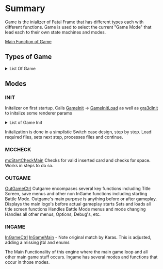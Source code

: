 # Summary
Game is the inializer of Fatal Frame that has different types each with different functions.
Game is used to select the current "Game Mode" that lead each to their own state machines and modes.

[Main Function of Game](https://decomp.me/scratch/I3p0e)

## Types of Game
<details>
<summary>List Of Game</summary>
```c
enum GAME_MODE {
	GAME_MODE_INIT = 0,
	GAME_MODE_MCCHECK = 1,
	GAME_MODE_OUTGAME = 2,
	GAME_MODE_INGAME = 3
};
```
</details>

## Modes

### INIT
Initalizer on first startup, Calls [GameInit](https://decomp.me/scratch/1bB4V) -> [GameInitLoad](https://decomp.me/scratch/Q5V7S) as well as [gra3dInit](https://decomp.me/scratch/NOvdS) to initalize some renderer params

<details>
<summary> List of Game Init</summary>
```c
enum {
	GAME_INIT_LOAD_START = 0,
	GAME_INIT_LOAD_MSG_DAT = 1,
	GAME_INIT_WAIT_MSG_DAT = 2,
	GAME_INIT_LOAD_FONT_TEX = 3,
	GAME_INIT_WAIT_FONT_TEX = 4,
	GAME_INIT_LOAD_SE_STAT = 5,
	GAME_INIT_WAIT_SE_STAT = 6,
	GAME_INIT_LOAD_END = 7
};
```
</details>

Initalization is done in a simplistic Switch case design, step by step.
Load required files, sets next step, processes files and continue.

### MCCHECK 
[mcStartCheckMain](https://decomp.me/scratch/jA7bV)
Checks for valid inserted card and checks for space.
Works in steps to do so.


### OUTGAME
[OutGameCtrl](https://decomp.me/scratch/fSeg3)
Outgame encompases several key functions including Title Screen, save menus and other non InGame functions including starting Battle Mode.
Outgame's main purpose is anything before or after gameplay.
Displays the main logo's before actual gameplay starts
Sets and loads all title screen functions
Handles Battle Mode menus and mode changing
Handles all other menus, Options, Debug's, etc.

### INGAME
[InGameCtrl](https://decomp.me/scratch/wcowl)
[InGameMain](https://decomp.me/scratch/1ERKo) - Note original match by Karas. This is adjusted, adding a missing jtbl and enums

The Main Functionality of this engine where the main game loop and all other main game stuff occurs.
Ingame has several modes and functions that occur in those modes.